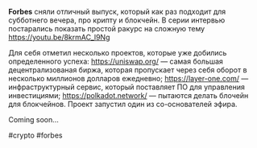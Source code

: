 
**Forbes** сняли отличный выпуск, который как раз подходит для субботнего вечера, про крипту и блокчейн. В серии интервью постарались показать простой ракурс на сложную тему https://youtu.be/8krmAC_l9Ng

Для себя отметил несколько проектов, которые уже добились определенного успеха:
https://uniswap.org/ — самая большая децентрализованая биржа, которая пропускает через себя оборот в несколько миллионов долларов ежедневно;
https://layer-one.com/ — инфраструктурный сервис, который поставляет ПО для управления инвестициями;
https://polkadot.network/ — пытаются делать блочейн для блокчейнов. Проект запустил один из со-основателей эфира.

Coming soon…

#crypto #forbes 